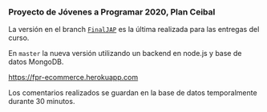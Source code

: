 ### Proyecto de Jóvenes a Programar 2020, Plan Ceibal

La versión en el branch [`FinalJAP`](https://github.com/thepante/ecommerce/tree/FinalJAP) es la última realizada para las entregas del curso.

En `master` la nueva versión utilizando un backend en node.js y base de datos MongoDB.

https://fpr-ecommerce.herokuapp.com

Los comentarios realizados se guardan en la base de datos temporalmente durante 30 minutos.

